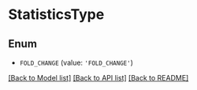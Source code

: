 # StatisticsType


## Enum

* `FOLD_CHANGE` (value: `'FOLD_CHANGE'`)

[[Back to Model list]](../README.md#documentation-for-models) [[Back to API list]](../README.md#documentation-for-api-endpoints) [[Back to README]](../README.md)


